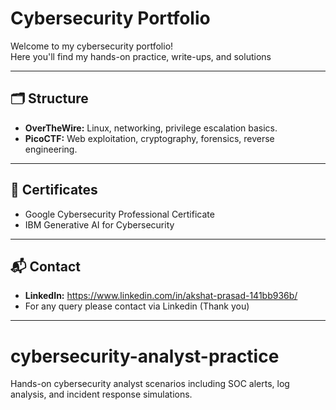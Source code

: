# Cybersecurity Portfolio

Welcome to my cybersecurity portfolio!  
Here you'll find my hands-on practice, write-ups, and solutions

---

## 🗂 Structure
- **OverTheWire:** Linux, networking, privilege escalation basics.
- **PicoCTF:** Web exploitation, cryptography, forensics, reverse engineering.

---

## 📜 Certificates
- Google Cybersecurity Professional Certificate
- IBM Generative AI for Cybersecurity

---

## 📬 Contact
- **LinkedIn:** https://www.linkedin.com/in/akshat-prasad-141bb936b/
- For any query please contact via Linkedin (Thank you)

___

# cybersecurity-analyst-practice
Hands-on cybersecurity analyst scenarios including SOC alerts, log analysis, and incident response simulations.
